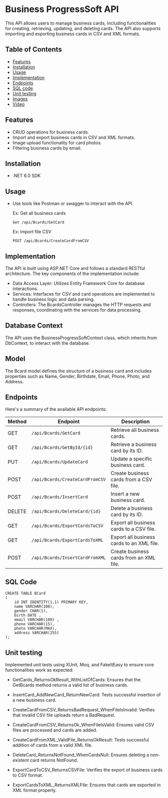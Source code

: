# Business ProgressSoft API
This API allows users to manage business cards, including functionalities for creating, retrieving, updating, and deleting cards. The API also supports importing and exporting business cards in CSV and XML formats.

## Table of Contents
- [Features](#features)
- [Installation](#installation)
- [Usage](#usage)
- [Implementation](#implementation)
- [Endpoints](#endpoints)
- [SQL code](#sqlcode)
- [Unit testing](#unittesting)
- [Images](#images)
- [Video](#video)

## Features
- CRUD operations for business cards.
- Import and export business cards in CSV and XML formats.
- Image upload functionality for card photos.
- Filtering business cards by email.

## Installation
- .NET 6.0 SDK
## Usage
- Use tools like Postman or swagger to interact with the API.

  Ex:
  Get all business cards
  ```
  Get /api/Bcards/GetCard
  ```
  Ex: import file CSV
    ```
  POST /api/Bcards/CreateCardFromCSV
  ```

## Implementation
The API is built using ASP.NET Core and follows a standard RESTful architecture. The key components of the implementation include:
- Data Access Layer: Utilizes Entity Framework Core for database interactions.
- Services: Interfaces for CSV and card operations are implemented to handle business logic and data parsing.
- Controllers: The BcardsController manages the HTTP requests and responses, coordinating with the services for data processing.

## Database Context
The API uses the BusinessProgressSoftContext class, which inherits from DbContext, to interact with the database.

## Model
The Bcard model defines the structure of a business card and includes properties such as Name, Gender, Birthdate, Email, Phone, Photo, and Address.

## Endpoints
Here's a summary of the available API endpoints:

| Method | Endpoint                       | Description                                   |
|--------|---------------------------------|-----------------------------------------------|
| GET    | `/api/Bcards/GetCard`           | Retrieve all business cards.                  |
| GET    | `/api/Bcards/GetById/{id}`      | Retrieve a business card by its ID.           |
| PUT    | `/api/Bcards/UpdateCard`        | Update a specific business card.              |
| POST   | `/api/Bcards/CreateCardFromCSV` | Create business cards from a CSV file.        |
| POST   | `/api/Bcards/InsertCard`        | Insert a new business card.                   |
| DELETE | `/api/Bcards/DeleteCard/{id}`   | Delete a business card by its ID.             |
| GET    | `/api/Bcards/ExportCardsToCSV`  | Export all business cards to a CSV file.      |
| GET    | `/api/Bcards/ExportCardsToXML`  | Export all business cards to an XML file.     |
| POST   | `/api/Bcards/InsertCardFromXML` | Create business cards from an XML file.       |


## SQL Code

```
CREATE TABLE BCard
(
    id INT IDENTITY(1,1) PRIMARY KEY,
    name VARCHAR(100),
    gender CHAR(1),
    birth DATE ,
    email VARCHAR(100) ,
    phone VARCHAR(15),
    photo VARCHAR(MAX), 
    address VARCHAR(255) 
);

```

## Unit testing
Implemented unit tests using XUnit, Moq, and FakeItEasy to ensure core functionalities work as expected:
- GetCards_ReturnsOkResult_WithListOfCards: Ensures that the GetBcards method returns a valid list of business cards.

- InsertCard_AddNewCard_ReturnNewCard: Tests successful insertion of a new business card.

- CreateCardFromCSV_ReturnsBadRequest_WhenFileIsInvalid: Verifies that invalid CSV file uploads return a BadRequest.

- CreateCardFromCSV_ReturnsOk_WhenFileIsValid: Ensures valid CSV files are processed and cards are added.

- CreateCardFromXML_ValidFile_ReturnsOkResult: Tests successful addition of cards from a valid XML file.

- DeleteCard_ReturnsNotFound_WhenCardsNull: Ensures deleting a non-existent card returns NotFound.

- ExportCardToCSV_ReturnsCSVFile: Verifies the export of business cards to CSV format.

- ExportCardsToXML_ReturnsXMLFile: Ensures that cards are exported in XML format properly.

